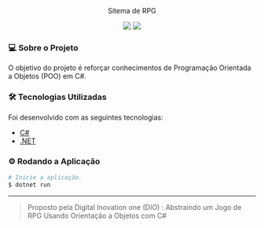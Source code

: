 <div align="center">Sitema de RPG</p>

<p align="center">
  
  <img src="https://img.shields.io/badge/dotnet-5-brightgreen"/>
  <img src="https://img.shields.io/badge/-Csharp-FFF?&logo=Csharp&logoColor=7f098f"/>

</div>

### 💻 Sobre o Projeto
O objetivo do projeto é reforçar conhecimentos de Programação Orientada a Objetos (POO) em C#.


### 🛠️ Tecnologias Utilizadas

Foi desenvolvido com as seguintes tecnologias:

- [C#](https://docs.microsoft.com/pt-br/dotnet/csharp/)
- [.NET](https://dotnet.microsoft.com/en-us/download)


### ⚙️ Rodando a Aplicação

```bash
# Inicie a aplicação.
$ dotnet run
```


---
>  Proposto pela Digital Inovation one (DIO) : Abstraindo um Jogo de RPG Usando Orientação a Objetos com C#
